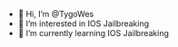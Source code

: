 - 👋 Hi, I’m @TygoWes
- 👀 I’m interested in IOS Jailbreaking
- 🌱 I’m currently learning IOS Jailbreaking

<!---
TygoWes/TygoWes is a ✨ special ✨ repository because its `README.md` (this file) appears on your GitHub profile.
You can click the Preview link to take a look at your changes.
--->
